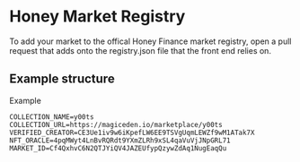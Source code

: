 # Honey Market Registry

To add your market to the offical Honey Finance market registry, open a pull request that adds onto the registry.json file that the front end relies on.

## Example structure

Example

```
COLLECTION_NAME=y00ts
COLLECTION_URL=https://magiceden.io/marketplace/y00ts
VERIFIED_CREATOR=CE3Ue1iv9w6iKpefLW6EE9TSVgUqmLEWZf9wM1ATak7X
NFT_ORACLE=4pqMWyt4LnBvRQRdt9YXmZLRh9xSL4qaVuVjJNpGRL71
MARKET_ID=Cf4QxhvC6N2QTJYiQV4JAZEUfypQzywZdAq1NugEaqQu
```

